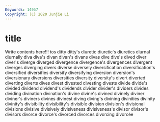 ```yaml
---
Keywords: 14957
Copyright: (C) 2020 Junjie Li
---
```


# title

Write contents here!!!
tos 
ditty 
ditty's 
diuretic 
diuretic's 
diuretics 
diurnal
diurnally 
diva 
diva's 
divan 
divan's 
divans 
divas 
dive 
dive's 
dived
diver 
diver's 
diverge 
diverged 
divergence 
divergence's 
divergences 
divergent 
diverges 
diverging
divers 
diverse 
diversely 
diversification 
diversification's 
diversified 
diversifies 
diversify 
diversifying 
diversion
diversion's 
diversionary 
diversions 
diversities 
diversity 
diversity's 
divert 
diverted 
diverting 
diverts
dives 
divest 
divested 
divesting 
divests 
divide 
divide's 
divided 
dividend 
dividend's
dividends 
divider 
divider's 
dividers 
divides 
dividing 
divination 
divination's 
divine 
divine's
divined 
divinely 
diviner 
diviner's 
diviners 
divines 
divinest 
diving 
diving's 
divining
divinities 
divinity 
divinity's 
divisibility 
divisibility's 
divisible 
division 
division's 
divisional 
divisions
divisive 
divisively 
divisiveness 
divisiveness's 
divisor 
divisor's 
divisors 
divorce 
divorce's 
divorced
divorces 
divorcing 
divorcée 
